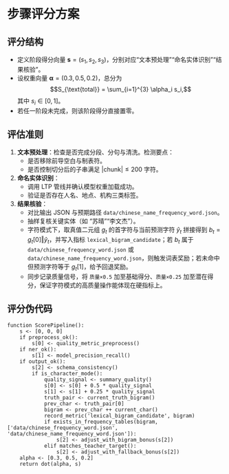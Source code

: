 # 步骤评分方案

## 评分结构
- 定义阶段得分向量 $\mathbf{s} = (s_1, s_2, s_3)$，分别对应“文本预处理”“命名实体识别”“结果核验”。
- 设权重向量 $\boldsymbol{\alpha} = (0.3, 0.5, 0.2)$，总分为
  $$S_{\text{total}} = \sum_{i=1}^{3} \alpha_i s_i,$$
  其中 $s_i \in [0,1]$。
- 若任一阶段未完成，则该阶段得分直接置零。

## 评估准则
1. **文本预处理**：检查是否完成分段、分句与清洗。检测要点：
   - 是否移除前导空白与制表符。
   - 是否控制切分后的子串满足 $|\text{chunk}| \leq 200$ 字符。
2. **命名实体识别**：
   - 调用 LTP 管线并确认模型权重加载成功。
   - 验证是否存在人名、地点、机构三类标签。
3. **结果核验**：
   - 对比输出 JSON 与预期路径 `data/chinese_name_frequency_word.json`。
   - 抽样复核关键实体（如 “苏晴”“李文杰”）。
   - 字符模式下，取真值二元组 $g_t$ 的首字符与当前预测字符 $\hat{y}_t$ 拼接得到 $b_t = g_t[0] \Vert \hat{y}_t$，并写入指标 `lexical_bigram_candidate`；若 $b_t$ 属于 `data/chinese_frequency_word.json` 或 `data/chinese_name_frequency_word.json`，则触发词表奖励；若未命中但预测字符等于 $g_t[1]$，给予回退奖励。
   - 同步记录质量信号，将 `质量×0.5` 加至基础得分、`质量×0.25` 加至潜在得分，保证字符模式的高质量操作能体现在硬指标上。

## 评分伪代码
```pseudo
function ScorePipeline():
    s <- [0, 0, 0]
    if preprocess_ok():
        s[0] <- quality_metric_preprocess()
    if ner_ok():
        s[1] <- model_precision_recall()
    if output_ok():
        s[2] <- schema_consistency()
        if is_character_mode():
            quality_signal <- summary_quality()
            s[0] <- s[0] + 0.5 * quality_signal
            s[1] <- s[1] + 0.25 * quality_signal
            truth_pair <- current_truth_bigram()
            prev_char <- truth_pair[0]
            bigram <- prev_char ++ current_char()
            record_metric('lexical_bigram_candidate', bigram)
            if exists_in_frequency_tables(bigram, ['data/chinese_frequency_word.json', 'data/chinese_name_frequency_word.json']):
                s[2] <- adjust_with_bigram_bonus(s[2])
            elif matches_teacher_target():
                s[2] <- adjust_with_fallback_bonus(s[2])
    alpha <- [0.3, 0.5, 0.2]
    return dot(alpha, s)
```
